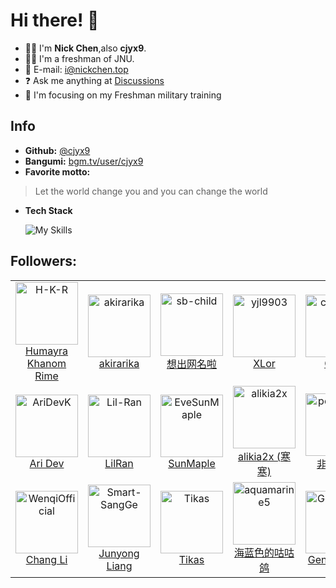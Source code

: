 # Hi there! 👋

- 👨‍🦯 I'm **Nick Chen**,also **cjyx9**.
- 🧑‍🎓 I'm a freshman of JNU.
- 📧 E-mail: i@nickchen.top
- ❓ Ask me anything at [Discussions](https://github.com/nick-cjyx9/nick-cjyx9/discussions)
- 💪 I'm focusing on my Freshman military training


## Info
- **Github:** [@cjyx9](https://github.com/nick-cjyx9)
- **Bangumi:** [bgm.tv/user/cjyx9](https://bgm.tv/user/cjyx9)
- **Favorite motto:** 
> Let the world change you and you can change the world
- **Tech Stack**
  
  ![My Skills](https://skillicons.dev/icons?i=vue,js,ts,python,astro,workers)


## Followers:
<!--START_SECTION:top-followers-->
<table>
  <tr>
    <td align="center">
      <a href="https://github.com/H-K-R">
        <img src="https://avatars2.githubusercontent.com/u/69351423" width="100px;" alt="H-K-R"/>
      </a>
      <br />
      <a href="https://github.com/H-K-R">Humayra Khanom Rime</a>
    </td>
    <td align="center">
      <a href="https://github.com/akirarika">
        <img src="https://avatars2.githubusercontent.com/u/33272184" width="100px;" alt="akirarika"/>
      </a>
      <br />
      <a href="https://github.com/akirarika">akirarika</a>
    </td>
    <td align="center">
      <a href="https://github.com/sb-child">
        <img src="https://avatars2.githubusercontent.com/u/55868015" width="100px;" alt="sb-child"/>
      </a>
      <br />
      <a href="https://github.com/sb-child">想出网名啦</a>
    </td>
    <td align="center">
      <a href="https://github.com/yjl9903">
        <img src="https://avatars2.githubusercontent.com/u/30072175" width="100px;" alt="yjl9903"/>
      </a>
      <br />
      <a href="https://github.com/yjl9903">XLor</a>
    </td>
    <td align="center">
      <a href="https://github.com/czy0729">
        <img src="https://avatars2.githubusercontent.com/u/13514316" width="100px;" alt="czy0729"/>
      </a>
      <br />
      <a href="https://github.com/czy0729">Chan</a>
    </td>
    <td align="center">
      <a href="https://github.com/NeKoOuO">
        <img src="https://avatars2.githubusercontent.com/u/111511925" width="100px;" alt="NeKoOuO"/>
      </a>
      <br />
      <a href="https://github.com/NeKoOuO">ɴᴇᴋᴏ</a>
    </td>
    <td align="center">
      <a href="https://github.com/yixinBC">
        <img src="https://avatars2.githubusercontent.com/u/61578883" width="100px;" alt="yixinBC"/>
      </a>
      <br />
      <a href="https://github.com/yixinBC">yixinBC</a>
    </td>
  </tr>
  <tr>
    <td align="center">
      <a href="https://github.com/AriDevK">
        <img src="https://avatars2.githubusercontent.com/u/42656298" width="100px;" alt="AriDevK"/>
      </a>
      <br />
      <a href="https://github.com/AriDevK">Ari Dev</a>
    </td>
    <td align="center">
      <a href="https://github.com/Lil-Ran">
        <img src="https://avatars2.githubusercontent.com/u/109097535" width="100px;" alt="Lil-Ran"/>
      </a>
      <br />
      <a href="https://github.com/Lil-Ran">LilRan</a>
    </td>
    <td align="center">
      <a href="https://github.com/EveSunMaple">
        <img src="https://avatars2.githubusercontent.com/u/121652165" width="100px;" alt="EveSunMaple"/>
      </a>
      <br />
      <a href="https://github.com/EveSunMaple">SunMaple</a>
    </td>
    <td align="center">
      <a href="https://github.com/alikia2x">
        <img src="https://avatars2.githubusercontent.com/u/87868889" width="100px;" alt="alikia2x"/>
      </a>
      <br />
      <a href="https://github.com/alikia2x">alikia2x (寒寒)</a>
    </td>
    <td align="center">
      <a href="https://github.com/powerfulyang">
        <img src="https://avatars2.githubusercontent.com/u/21997724" width="100px;" alt="powerfulyang"/>
      </a>
      <br />
      <a href="https://github.com/powerfulyang">非凡少年</a>
    </td>
    <td align="center">
      <a href="https://github.com/hglong16">
        <img src="https://avatars2.githubusercontent.com/u/83296144" width="100px;" alt="hglong16"/>
      </a>
      <br />
      <a href="https://github.com/hglong16">Hoang Long</a>
    </td>
    <td align="center">
      <a href="https://github.com/Cnily03">
        <img src="https://avatars2.githubusercontent.com/u/56472849" width="100px;" alt="Cnily03"/>
      </a>
      <br />
      <a href="https://github.com/Cnily03">TampooCat</a>
    </td>
  </tr>
  <tr>
    <td align="center">
      <a href="https://github.com/WenqiOfficial">
        <img src="https://avatars2.githubusercontent.com/u/67701681" width="100px;" alt="WenqiOfficial"/>
      </a>
      <br />
      <a href="https://github.com/WenqiOfficial">Chang Li</a>
    </td>
    <td align="center">
      <a href="https://github.com/Smart-SangGe">
        <img src="https://avatars2.githubusercontent.com/u/37489256" width="100px;" alt="Smart-SangGe"/>
      </a>
      <br />
      <a href="https://github.com/Smart-SangGe">Junyong Liang</a>
    </td>
    <td align="center">
      <a href="https://github.com/Tikas">
        <img src="https://avatars2.githubusercontent.com/u/3396710" width="100px;" alt="Tikas"/>
      </a>
      <br />
      <a href="https://github.com/Tikas">Tikas</a>
    </td>
    <td align="center">
      <a href="https://github.com/aquamarine5">
        <img src="https://avatars2.githubusercontent.com/u/50990424" width="100px;" alt="aquamarine5"/>
      </a>
      <br />
      <a href="https://github.com/aquamarine5">海蓝色的咕咕鸽</a>
    </td>
    <td align="center">
      <a href="https://github.com/Gent1eknife">
        <img src="https://avatars2.githubusercontent.com/u/185935670" width="100px;" alt="Gent1eknife"/>
      </a>
      <br />
      <a href="https://github.com/Gent1eknife">Gent1eknife</a>
    </td>
    <td align="center">
      <a href="https://github.com/gubaiovo">
        <img src="https://avatars2.githubusercontent.com/u/81070605" width="100px;" alt="gubaiovo"/>
      </a>
      <br />
      <a href="https://github.com/gubaiovo">GuBai</a>
    </td>
    <td align="center">
      <a href="https://github.com/alittlewhitey">
        <img src="https://avatars2.githubusercontent.com/u/153435777" width="100px;" alt="alittlewhitey"/>
      </a>
      <br />
      <a href="https://github.com/alittlewhitey">LittleWhite</a>
    </td>
  </tr>
</table>
<!--END_SECTION:top-followers-->
